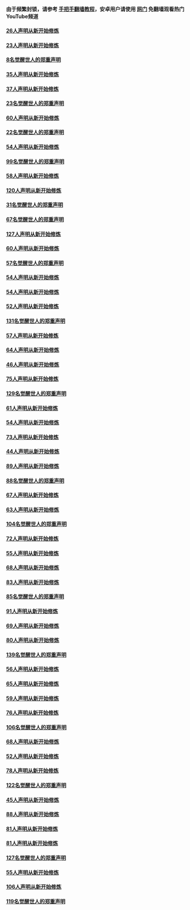#### 由于频繁封锁，请参考 [手把手翻墙教程](https://github.com/gfw-breaker/guides/wiki/)，安卓用户请使用 [网门](https://github.com/gfw-breaker/nogfw/blob/master/dl.md?t=02191700) 免翻墙观看热门YouTube频道 

#### [26人声明从新开始修炼](../pages/91/421020.md?t=02191700) 

#### [23人声明从新开始修炼](../pages/91/420884.md?t=02191700) 

#### [8名觉醒世人的郑重声明](../pages/91/420883.md?t=02191700) 

#### [35人声明从新开始修炼](../pages/91/420809.md?t=02191700) 

#### [37人声明从新开始修炼](../pages/91/420766.md?t=02191700) 

#### [23名觉醒世人的郑重声明](../pages/91/420765.md?t=02191700) 

#### [60人声明从新开始修炼](../pages/91/420727.md?t=02191700) 

#### [22名觉醒世人的郑重声明](../pages/91/420726.md?t=02191700) 

#### [54人声明从新开始修炼](../pages/91/420529.md?t=02191700) 

#### [99名觉醒世人的郑重声明](../pages/91/420528.md?t=02191700) 

#### [58人声明从新开始修炼](../pages/91/420198.md?t=02191700) 

#### [120人声明从新开始修炼](../pages/91/420141.md?t=02191700) 

#### [31名觉醒世人的郑重声明](../pages/91/420197.md?t=02191700) 

#### [67名觉醒世人的郑重声明](../pages/91/420140.md?t=02191700) 

#### [127人声明从新开始修炼](../pages/91/420082.md?t=02191700) 

#### [60人声明从新开始修炼](../pages/91/420081.md?t=02191700) 

#### [57名觉醒世人的郑重声明](../pages/91/420080.md?t=02191700) 

#### [54人声明从新开始修炼](../pages/91/419533.md?t=02191700) 

#### [54人声明从新开始修炼](../pages/91/419532.md?t=02191700) 

#### [52人声明从新开始修炼](../pages/91/419531.md?t=02191700) 

#### [131名觉醒世人的郑重声明](../pages/91/419530.md?t=02191700) 

#### [57人声明从新开始修炼](../pages/91/419430.md?t=02191700) 

#### [64人声明从新开始修炼](../pages/91/419429.md?t=02191700) 

#### [46人声明从新开始修炼](../pages/91/419428.md?t=02191700) 

#### [75人声明从新开始修炼](../pages/91/419427.md?t=02191700) 

#### [129名觉醒世人的郑重声明](../pages/91/419426.md?t=02191700) 

#### [61人声明从新开始修炼](../pages/91/419198.md?t=02191700) 

#### [54人声明从新开始修炼](../pages/91/419197.md?t=02191700) 

#### [73人声明从新开始修炼](../pages/91/419196.md?t=02191700) 

#### [44人声明从新开始修炼](../pages/91/419075.md?t=02191700) 

#### [89人声明从新开始修炼](../pages/91/419074.md?t=02191700) 

#### [88名觉醒世人的郑重声明](../pages/91/419195.md?t=02191700) 

#### [67人声明从新开始修炼](../pages/91/419073.md?t=02191700) 

#### [63人声明从新开始修炼](../pages/91/419072.md?t=02191700) 

#### [104名觉醒世人的郑重声明](../pages/91/419071.md?t=02191700) 

#### [72人声明从新开始修炼](../pages/91/418902.md?t=02191700) 

#### [55人声明从新开始修炼](../pages/91/418901.md?t=02191700) 

#### [68人声明从新开始修炼](../pages/91/418900.md?t=02191700) 

#### [83人声明从新开始修炼](../pages/91/418757.md?t=02191700) 

#### [85名觉醒世人的郑重声明](../pages/91/418899.md?t=02191700) 

#### [91人声明从新开始修炼](../pages/91/418756.md?t=02191700) 

#### [69人声明从新开始修炼](../pages/91/418755.md?t=02191700) 

#### [80人声明从新开始修炼](../pages/91/418754.md?t=02191700) 

#### [139名觉醒世人的郑重声明](../pages/91/418753.md?t=02191700) 

#### [56人声明从新开始修炼](../pages/91/418594.md?t=02191700) 

#### [65人声明从新开始修炼](../pages/91/418593.md?t=02191700) 

#### [59人声明从新开始修炼](../pages/91/418592.md?t=02191700) 

#### [76人声明从新开始修炼](../pages/91/418431.md?t=02191700) 

#### [106名觉醒世人的郑重声明](../pages/91/418591.md?t=02191700) 

#### [68人声明从新开始修炼](../pages/91/418430.md?t=02191700) 

#### [52人声明从新开始修炼](../pages/91/418429.md?t=02191700) 

#### [78人声明从新开始修炼](../pages/91/418428.md?t=02191700) 

#### [122名觉醒世人的郑重声明](../pages/91/418427.md?t=02191700) 

#### [45人声明从新开始修炼](../pages/91/418248.md?t=02191700) 

#### [88人声明从新开始修炼](../pages/91/418247.md?t=02191700) 

#### [81人声明从新开始修炼](../pages/91/418246.md?t=02191700) 

#### [81人声明从新开始修炼](../pages/91/418139.md?t=02191700) 

#### [127名觉醒世人的郑重声明](../pages/91/418245.md?t=02191700) 

#### [55人声明从新开始修炼](../pages/91/418138.md?t=02191700) 

#### [106人声明从新开始修炼](../pages/91/418137.md?t=02191700) 

#### [119名觉醒世人的郑重声明](../pages/91/418135.md?t=02191700) 

